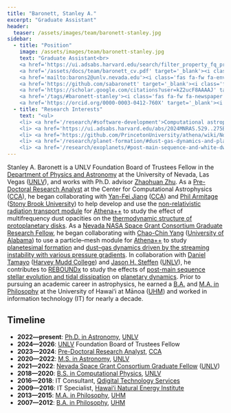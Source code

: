 ```yaml
---
title: "Baronett, Stanley A."
excerpt: "Graduate Assistant"
header:
  teaser: /assets/images/team/baronett-stanley.jpg
sidebar:
  - title: "Position"
    image: /assets/images/team/baronett-stanley.jpg
    text: "Graduate Assistant<br>
    <a href='https://ui.adsabs.harvard.edu/search/filter_property_fq_property=AND&filter_property_fq_property=property%3A%22refereed%22&fq=%7B!type%3Daqp%20v%3D%24fq_database%7D&fq=%7B!type%3Daqp%20v%3D%24fq_property%7D&fq_database=(database%3Aastronomy%20OR%20database%3Aphysics)&fq_property=(property%3A%22refereed%22)&q=%20author%3A%22Baronett%2C%20S%22&sort=date%20desc%2C%20bibcode%20desc&p_=0' target='_blank'><i class='fas fa-fw fa-search'></i>ADS</a><br>
    <a href='/assets/docs/team/baronett_cv.pdf' target='_blank'><i class='fas fa-fw fa-file-pdf'></i>CV</a><br>
    <a href='mailto:barons2@unlv.nevada.edu'><i class='fas fa-fw fa-envelope'></i>Email</a><br>
    <a href='https://github.com/sabaronett' target='_blank'><i class='fab fa-fw fa-github'></i>GitHub</a><br>
    <a href='https://scholar.google.com/citations?user=kZ2ucF8AAAAJ' target='_blank'><i class='fas fa-fw fa-user-graduate'></i>Google Scholar</a><br>
    <a href='/tags/#baronett-stanley'><i class='fas fa-fw fa-newspaper'></i>News</a><br>
    <a href='https://orcid.org/0000-0003-0412-760X' target='_blank'><i class='fab fa-fw fa-orcid'></i>ORCiD</a>"
  - title: "Research Interests"
    text: "<ul>
    <li> <a href='/research/#software-development'>Computational astrophysics</a>
    <li> <a href='https://ui.adsabs.harvard.edu/abs/2024MNRAS.529..275B/abstract' target='_blank'>Streaming instability</a>
    <li> <a href='https://github.com/PrincetonUniversity/athena/wiki/Non-relativistic-Radiation-Transport' target='_blank'>Radiation hydrodynamics</a>
    <li> <a href='/research/planet-formation/#dust-gas-dynamics-and-planetesimal-formation'>Planetesimal formation</a>
    <li> <a href='/research/exoplanets/#post-main-sequence-and-white-dwarf-pollution'>Post-main sequence planetary dynamics</a>"
---
```

Stanley A. Baronett is a UNLV Foundation Board of Trustees Fellow in the <a href='https://www.physics.unlv.edu/' target='_blank'>Department of Physics and Astronomy</a> at the University of Nevada, Las Vegas (<a href='https://www.unlv.edu/' target='_blank'>UNLV</a>), and works with Ph.D. advisor [Zhaohuan Zhu](/team/zhu-zhaohuan/).
As a <a href='https://www.simonsfoundation.org/people/stanley-a-baronett/' target='_blank'>Pre-Doctoral Research Analyst</a> at the Center for Computational Astrophysics (<a href='https://www.simonsfoundation.org/flatiron/center-for-computational-astrophysics/' target='_blank'>CCA</a>), he began collaborating with <a href='https://www.simonsfoundation.org/people/yan-fei-jiang/' target='_blank'>Yan-Fei Jiang</a> (<a href='https://www.simonsfoundation.org/flatiron/center-for-computational-astrophysics/' target='_blank'>CCA</a>) and <a href='https://www.simonsfoundation.org/people/phil-armitage/' target='_blank'>Phil Armitage</a> (<a href='https://www.astro.sunysb.edu/' target='_blank'>Stony Brook University</a>) to help develop and use the <a href='https://github.com/PrincetonUniversity/athena/wiki/Non-relativistic-Radiation-Transport' target='_blank'>non-relativistic radiation transport module</a> for [Athena++](/research/#software-development) to study the effect of multifrequency dust opacities on the [thermodynamic structure of protoplanetary disks](/research/protoplanetary-disks/#accretion-and-structure).
As a <a href='https://nasa.epscorspo.nevada.edu/funding/2021-2022-nvsgc-fellowship/'>Nevada NASA Space Grant Consortium Graduate Research Fellow</a>, he began collaborating with <a href='https://physics.ua.edu/people/chao-chin-yang/' target='_blank'>Chao-Chin Yang</a> (<a href='https://physics.ua.edu/' target='_blank'>University of Alabama</a>) to use a particle–mesh module for [Athena++](/research/#software-development) to study [planetesimal formation](/research/planet-formation/#dust-gas-dynamics-and-planetesimal-formation) and <a href='https://ui.adsabs.harvard.edu/abs/2024MNRAS.529..275B/abstract' target='_blank'>dust–gas dynamics driven by the streaming instability with various pressure gradients</a>.
In collaboration with <a href='https://www.hmc.edu/physics/faculty-staff/tamayo/' target='_blank'>Daniel Tamayo</a> (<a href='https://www.hmc.edu/physics/' target='_blank'>Harvey Mudd College</a>) and [Jason H. Steffen](/team/steffen-jason/) (<a href='https://www.unlv.edu/' target='_blank'>UNLV</a>), he contributes to [REBOUNDx](/research/#software-development) to study the effects of [post-main sequence](/research/exoplanets/#post-main-sequence-and-white-dwarf-pollution) <a href='https://ui.adsabs.harvard.edu/abs/2022MNRAS.510.6001B/abstract' target='_blank'>stellar evolution and tidal dissipation</a> on [planetary dynamics](/research/exoplanets/#exoplanet-dynamics).
Prior to pursuing an academic career in astrophysics, he earned a <a href='https://hawaii.edu/phil/undergraduate/major-requirements/' target='_blank'>B.A.</a> and <a href='https://hawaii.edu/phil/graduate/ma-requirements/' target='_blank'>M.A. in Philosophy</a> at the University of Hawaiʻi at Mānoa (<a href='https://manoa.hawaii.edu/' target='_blank'>UHM</a>) and worked in information technology (IT) for nearly a decade.


## Timeline
- __2022—present__: <a href='https://www.unlv.edu/degree/phd-astronomy' target='_blank'>Ph.D. in Astronomy</a>, <a href='https://www.unlv.edu/' target='_blank'>UNLV</a>
- __2024—2026__: <a href='https://www.unlv.edu/' target='_blank'>UNLV</a> Foundation Board of Trustees Fellow
- __2023—2024__: <a href='https://www.simonsfoundation.org/people/stanley-a-baronett/' target='_blank'>Pre-Doctoral Research Analyst</a>, <a href='https://www.simonsfoundation.org/flatiron/center-for-computational-astrophysics/' target='_blank'>CCA</a>
- __2020—2022__: <a href='https://www.unlv.edu/degree/ms-astronomy' target='_blank'>M.S. in Astronomy</a>, <a href='https://www.unlv.edu/' target='_blank'>UNLV</a>
- __2021—2022__: <a href='https://nasa.epscorspo.nevada.edu/funding/2021-2022-nvsgc-fellowship/'>Nevada Space Grant Consortium Graduate Fellow</a> (<a href='https://www.unlv.edu/' target='_blank'>UNLV</a>)
- __2018—2020__: <a href='https://www.unlv.edu/degree/bs-physics' target='_blank'>B.S. in Computational Physics</a>, <a href='https://www.unlv.edu/' target='_blank'>UNLV</a>
- __2016—2018__: IT Consultant, <a href='https://www.qdigital.com/' target='_blank'>Qdigital Technology Services</a>
- __2009—2016__: IT Specialist, <a href='https://www.hnei.hawaii.edu/' target='_blank'>Hawaiʻi Natural Energy Institute</a>
- __2013—2015__: <a href='https://hawaii.edu/phil/graduate/ma-requirements/' target='_blank'>M.A. in Philosophy</a>, <a href='https://manoa.hawaii.edu/' target='_blank'>UHM</a>
- __2007—2012__: <a href='https://hawaii.edu/phil/undergraduate/major-requirements/' target='_blank'>B.A. in Philosophy</a>, <a href='https://manoa.hawaii.edu/' target='_blank'>UHM</a>
